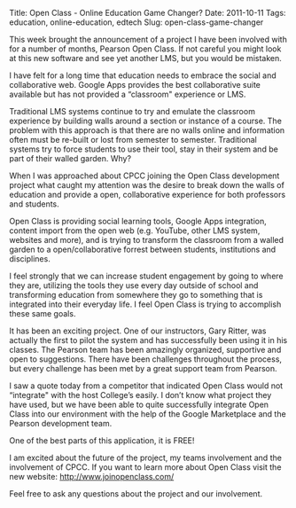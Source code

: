Title: Open Class - Online Education Game Changer? 
Date: 2011-10-11 
Tags: education, online-education, edtech
Slug: open-class-game-changer

This week brought the announcement of a project I have been involved with for a number of months, Pearson Open Class.  If not careful you might look at this new software and see yet another LMS, but you would be mistaken.  

I have felt for a long time that education needs to embrace the social and collaborative web.  Google Apps provides the best collaborative suite available but has not provided a “classroom" experience or LMS.  

Traditional LMS systems continue to try and emulate the classroom experience by building walls around a section or instance of a course.  The problem with this approach is that there are no walls online and information often must be re-built or lost from semester to semester.  Traditional systems try to force students to use their tool, stay in their system and be part of their walled garden.  Why?  

When I was approached about CPCC joining the Open Class development project what caught my attention was the desire to break down the walls of education and provide a open, collaborative experience for both professors and students.  

Open Class is providing social learning tools, Google Apps integration, content import from the open web (e.g. YouTube, other LMS system, websites and more), and is trying to transform the classroom from a walled garden to a open/collaborative forrest between students, institutions and disciplines.  

I feel strongly that we can increase student engagement by going to where they are, utilizing the tools they use every day outside of school and transforming education from somewhere they go to something that is integrated into their everyday life.  I feel Open Class is trying to accomplish these same goals.

It has been an exciting project.  One of our instructors, Gary Ritter, was actually the first to pilot the system and has successfully been using it in his classes.  The Pearson team has been amazingly organized, supportive and open to suggestions.  There have been challenges throughout the process, but every challenge has been met by a great support team from Pearson.  

I saw a quote today from a competitor that indicated Open Class would not “integrate" with the host College’s easily.  I don’t know what project they have used, but we have been able to quite successfully integrate Open Class into our environment with the help of the Google Marketplace and the Pearson development team.  

One of the best parts of this application, it is FREE!

I am excited about the future of the project, my teams involvement and the involvement of CPCC.  If you want to learn more about Open Class visit the new website: http://www.joinopenclass.com/

Feel free to ask any questions about the project and our involvement.
